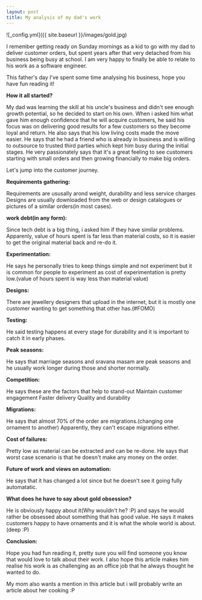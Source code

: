 ```yaml
---
layout: post
title: My analysis of my dad's work
---
```



![_config.yml]({{ site.baseurl }}/images/gold.jpg)


I remember getting ready on Sunday mornings as a kid to go with my dad to 
deliver customer orders, but spent years after that very detached from his business
being busy at school. I am very happy to finally be able to relate to his work as
a software engineer. 

This father's day I've spent some time analysing his business, hope you have fun reading it!

**How it all started?** 

My dad was learning the skill at his uncle's business and didn't see enough growth
potential, so he decided to start on his own. 
When i asked him what gave him enough confidence that he will acquire customers, he 
said his focus was on delivering good results for a few customers so they become loyal and return. 
He also says that his low living costs made the move easier.
He says that he had a friend who is already in business and is willing to outsource to trusted
third parties which kept him busy during the initial stages.
He very passionately says that it's a great feeling to see customers starting with small orders and 
then growing financially to make big orders. 


Let's jump into the customer journey.


**Requirements gathering:**

Requirements are ususally arond weight, durability and less service charges
Designs are usually downloaded from the web or design catalogues or pictures 
of a similar orders(in most cases).

**work debt(in any form):**

Since tech debt is a big thing, i asked him if they have similar problems. 
Apparenly, value of hours spent is far less than material costs, so it is easier to get 
the original material back and re-do it. 

**Experimentation:**

He says he personally tries to keep things simple and not experiment but it is common 
for people to experiment as cost of experimentation is pretty low.(value of hours spent is way less than material value)

**Designs:**

There are jewellery designers that upload in the internet, but it is mostly one customer wanting 
to get something that other has.(#FOMO)

**Testing:**

He said testing happens at every stage for durability and it is important to catch it in early 
phases.

**Peak seasons:**

He says that marriage seasons and sravana masam are peak seasons and he usually work 
longer during those and shorter normally.

**Competition:**

He says these are the factors that help to stand-out
Maintain customer engagement
Faster delivery
Quality and durability

**Migrations:**

He says that almost 70% of the order are migrations.(changing one ornament to another)
Apparently, they can't escape migrations either.

**Cost of failures:**

Pretty low as material can be extracted and can be re-done. 
He says that worst case scenario is that he doesn't make any money on the order.

**Future of work and views on automation:**

He says that it has changed a lot since but he doesn't see it going fully automatatic.

**What does he have to say about gold obsession?**

He is obviously happy about it(Why wouldn't he? :P) and says he would rather be obsessed about something that 
has good value.
He says it makes customers happy to have ornaments and it is what the whole world is about.(deep :P)

**Conclusion:**

Hope you had fun reading it, pretty sure you will find someone you know that would love
to talk about their work. I also hope this article makes him realise his work is as challenging 
as an office job that he always thought he wanted to do.

My mom also wants a mention in this article but i will probably write an article about her cooking :P
